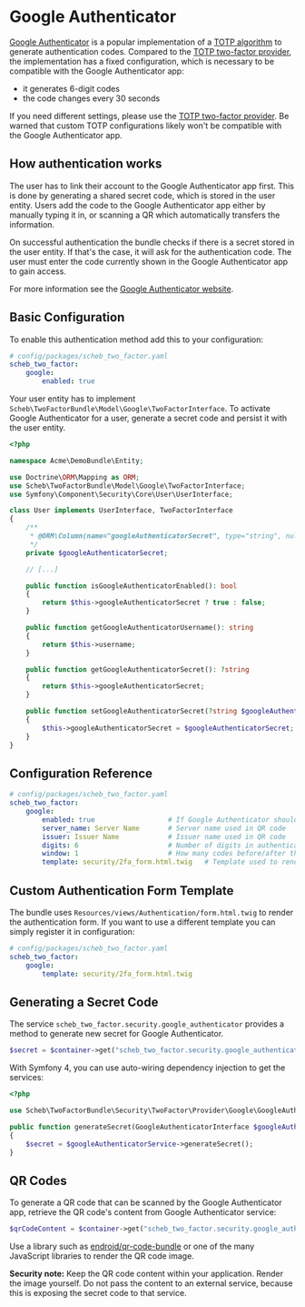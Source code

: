 Google Authenticator
====================

[Google Authenticator](https://en.wikipedia.org/wiki/Google_Authenticator) is a popular implementation of a
[TOTP algorithm](https://en.wikipedia.org/wiki/Time-based_One-Time_Password) to generate authentication codes. Compared
to the [TOTP two-factor provider](totp.md), the implementation has a fixed configuration, which is necessary to be
compatible with the Google Authenticator app:

- it generates 6-digit codes
- the code changes every 30 seconds

If you need different settings, please use the [TOTP two-factor provider](totp.md). Be warned that custom TOTP
configurations likely won't be compatible with the Google Authenticator app.

## How authentication works

The user has to link their account to the Google Authenticator app first. This is done by generating a shared secret
code, which is stored in the user entity. Users add the code to the Google Authenticator app either by manually typing
it in, or scanning a QR which automatically transfers the information.

On successful authentication the bundle checks if there is a secret stored in the user entity. If that's the case, it
will ask for the authentication code. The user must enter the code currently shown in the Google Authenticator app to
gain access.

For more information see the [Google Authenticator website](http://code.google.com/p/google-authenticator/).


## Basic Configuration

To enable this authentication method add this to your configuration:

```yaml
# config/packages/scheb_two_factor.yaml
scheb_two_factor:
    google:
        enabled: true
```

Your user entity has to implement `Scheb\TwoFactorBundle\Model\Google\TwoFactorInterface`. To activate Google
Authenticator for a user, generate a secret code and persist it with the user entity.

```php
<?php

namespace Acme\DemoBundle\Entity;

use Doctrine\ORM\Mapping as ORM;
use Scheb\TwoFactorBundle\Model\Google\TwoFactorInterface;
use Symfony\Component\Security\Core\User\UserInterface;

class User implements UserInterface, TwoFactorInterface
{
    /**
     * @ORM\Column(name="googleAuthenticatorSecret", type="string", nullable=true)
     */
    private $googleAuthenticatorSecret;

    // [...]

    public function isGoogleAuthenticatorEnabled(): bool
    {
        return $this->googleAuthenticatorSecret ? true : false;
    }

    public function getGoogleAuthenticatorUsername(): string
    {
        return $this->username;
    }

    public function getGoogleAuthenticatorSecret(): ?string
    {
        return $this->googleAuthenticatorSecret;
    }

    public function setGoogleAuthenticatorSecret(?string $googleAuthenticatorSecret): void
    {
        $this->googleAuthenticatorSecret = $googleAuthenticatorSecret;
    }
}
```

## Configuration Reference

```yaml
# config/packages/scheb_two_factor.yaml
scheb_two_factor:
    google:
        enabled: true                  # If Google Authenticator should be enabled, default false
        server_name: Server Name       # Server name used in QR code
        issuer: Issuer Name            # Issuer name used in QR code
        digits: 6                      # Number of digits in authentication code
        window: 1                      # How many codes before/after the current one would be accepted as valid
        template: security/2fa_form.html.twig   # Template used to render the authentication form
```

## Custom Authentication Form Template

The bundle uses `Resources/views/Authentication/form.html.twig` to render the authentication form. If you want to use a
different template you can simply register it in configuration:

```yaml
# config/packages/scheb_two_factor.yaml
scheb_two_factor:
    google:
        template: security/2fa_form.html.twig
```

## Generating a Secret Code

The service `scheb_two_factor.security.google_authenticator` provides a method to generate new secret for Google
Authenticator.

```php
$secret = $container->get("scheb_two_factor.security.google_authenticator")->generateSecret();
```

With Symfony 4, you can use auto-wiring dependency injection to get the services:

```php
<?php

use Scheb\TwoFactorBundle\Security\TwoFactor\Provider\Google\GoogleAuthenticatorInterface;

public function generateSecret(GoogleAuthenticatorInterface $googleAuthenticatorService)
{
    $secret = $googleAuthenticatorService->generateSecret();
}
```

## QR Codes

To generate a QR code that can be scanned by the Google Authenticator app, retrieve the QR code's content from Google
Authenticator service:

```php
$qrCodeContent = $container->get("scheb_two_factor.security.google_authenticator")->getQRContent($user);
```

Use a library such as [endroid/qr-code-bundle](https://github.com/endroid/qr-code-bundle) or one of the many JavaScript
libraries to render the QR code image.

**Security note:** Keep the QR code content within your application. Render the image yourself. Do not pass the content
to an external service, because this is exposing the secret code to that service.
